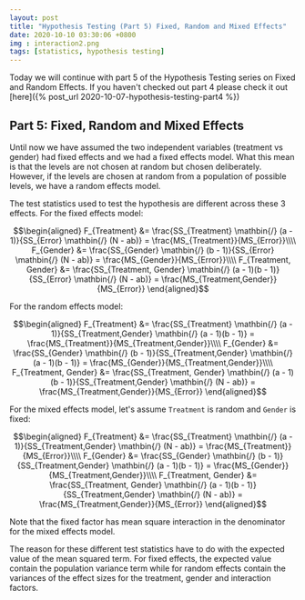 ```yaml
---
layout: post
title: "Hypothesis Testing (Part 5) Fixed, Random and Mixed Effects"
date: 2020-10-10 03:30:06 +0800
img : interaction2.png
tags: [statistics, hypothesis testing]
---
```

Today we will continue with part 5 of the Hypothesis Testing series on Fixed and Random Effects. If you haven't checked out part 4 please check it out [here]({% post_url 2020-10-07-hypothesis-testing-part4 %})

## Part 5: Fixed, Random and Mixed Effects

Until now we have assumed the two independent variables (treatment vs gender) had fixed effects and we had a fixed effects model. What this mean is that the levels are not chosen at random but chosen deliberately. However, if the levels are chosen at random from a population of possible levels, we have a random effects model.

The test statistics used to test the hypothesis are different across these 3 effects. For the fixed effects model:

$$\begin{aligned}
F_{Treatment} &= \frac{SS_{Treatment} \mathbin{/} (a - 1)}{SS_{Error} \mathbin{/} (N - ab)} = \frac{MS_{Treatment}}{MS_{Error}}\\\\
F_{Gender} &= \frac{SS_{Gender} \mathbin{/} (b - 1)}{SS_{Error} \mathbin{/} (N - ab)} = \frac{MS_{Gender}}{MS_{Error}}\\\\
F_{Treatment, Gender} &= \frac{SS_{Treatment, Gender} \mathbin{/} (a - 1)(b - 1)}{SS_{Error} \mathbin{/} (N - ab)} = \frac{MS_{Treatment,Gender}}{MS_{Error}}
\end{aligned}$$

For the random effects model:

$$\begin{aligned}
F_{Treatment} &= \frac{SS_{Treatment} \mathbin{/} (a - 1)}{SS_{Treatment,Gender} \mathbin{/} (a - 1)(b - 1)} = \frac{MS_{Treatment}}{MS_{Treatment,Gender}}\\\\
F_{Gender} &= \frac{SS_{Gender} \mathbin{/} (b - 1)}{SS_{Treatment,Gender} \mathbin{/} (a - 1)(b - 1)} = \frac{MS_{Gender}}{MS_{Treatment,Gender}}\\\\
F_{Treatment, Gender} &= \frac{SS_{Treatment, Gender} \mathbin{/} (a - 1)(b - 1)}{SS_{Treatment,Gender} \mathbin{/} (N - ab)} = \frac{MS_{Treatment,Gender}}{MS_{Error}}
\end{aligned}$$

For the mixed effects model, let's assume `Treatment` is random and `Gender` is fixed:

$$\begin{aligned}
F_{Treatment} &= \frac{SS_{Treatment} \mathbin{/} (a - 1)}{SS_{Treatment,Gender} \mathbin{/} (N - ab)} = \frac{MS_{Treatment}}{MS_{Error}}\\\\
F_{Gender} &= \frac{SS_{Gender} \mathbin{/} (b - 1)}{SS_{Treatment,Gender} \mathbin{/} (a - 1)(b - 1)} = \frac{MS_{Gender}}{MS_{Treatment,Gender}}\\\\
F_{Treatment, Gender} &= \frac{SS_{Treatment, Gender} \mathbin{/} (a - 1)(b - 1)}{SS_{Treatment,Gender} \mathbin{/} (N - ab)} = \frac{MS_{Treatment,Gender}}{MS_{Error}}
\end{aligned}$$

Note that the fixed factor has mean square interaction in the denominator for the mixed effects model.

The reason for these different test statistics have to do with the expected value of the mean squared term. For fixed effects, the expected value contain the population variance term while for random effects contain the variances of the effect sizes for the treatment, gender and interaction factors.
